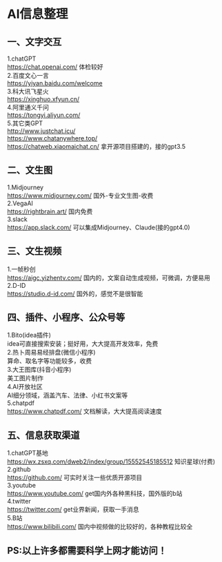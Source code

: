 
#  AI信息整理

## 一、文字交互
1.chatGPT  
https://chat.openai.com/	体检较好  
2.百度文心一言  
https://yiyan.baidu.com/welcome  
3.科大讯飞星火  
https://xinghuo.xfyun.cn/  
4.阿里通义千问  
https://tongyi.aliyun.com/  
5.其它类GPT  
http://www.justchat.icu/  
https://www.chatanywhere.top/  
https://chatweb.xiaomaichat.cn/	拿开源项目搭建的，接的gpt3.5  


## 二、文生图		
1.Midjourney  
https://www.midjourney.com/	国外-专业文生图-收费  
2.VegaAI  
https://rightbrain.art/	国内免费  
3.slack  
https://app.slack.com/	可以集成Midjourney、Claude(接的gpt4.0)  


## 三、文生视频		
1.一帧秒创  
https://aigc.yizhentv.com/	国内的，文案自动生成视频，可微调，方便易用  
2.D-ID  
https://studio.d-id.com/	国外的，感觉不是很智能  


## 四、插件、小程序、公众号等		
1.Bito(idea插件)  
idea可直接搜索安装；挺好用，大大提高开发效率，免费  
2.热卜周易易经排盘(微信小程序)  
算命、取名字等功能较多，收费  
3.大王图库(抖音小程序)  
美工图片制作  
4.AI开放社区  
AI细分领域，涵盖汽车、法律、小红书文案等  
5.chatpdf  
https://www.chatpdf.com/	文档解读，大大提高阅读速度  


## 五、信息获取渠道		
1.chatGPT基地  
https://wx.zsxq.com/dweb2/index/group/15552545185512	知识星球(付费)  
2.github  
https://github.com/	可实时关注一些优质开源项目  
3.youtube  
https://www.youtube.com/	get国内外各种黑科技，国外版的b站  
4.twitter  
https://twitter.com/	get业界新闻，获取一手消息  
5.B站  
https://www.bilibili.com/	国内中视频做的比较好的，各种教程比较全  


## PS:以上许多都需要科学上网才能访问！
